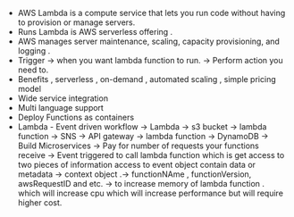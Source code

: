 - AWS Lambda is a compute service that lets you run code without having to provision or manage servers.
- Runs Lambda is AWS serverless offering .
- AWS manages server maintenance, scaling, capacity provisioning, and logging .
- Trigger -> when you want lambda function to run. -> Perform action you need to.
- Benefits , serverless , on-demand , automated scaling , simple pricing model
- Wide service integration
- Multi language support
- Deploy Functions as containers 
- Lambda - Event driven workflow
-> Lambda -> s3 bucket -> lambda function -> SNS
-> API gateway -> lambda function -> DynamoDB
-> Build Microservices
-> Pay for number of requests your functions receive
-> Event triggered to call lambda function which is get access to two pieces of information access to event object contain data or metadata  -> context object .-> functionNAme , functionVersion, awsRequestID and etc.
-> to increase memory of lambda function . which will increase cpu which will increase performance but will require higher cost.
